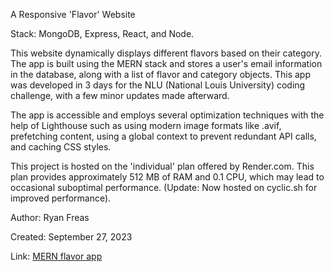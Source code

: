 A Responsive 'Flavor' Website

Stack: MongoDB, Express, React, and Node.

This website dynamically displays different flavors based on their category. The app is built using the MERN stack and stores a user's email information in the database, along with a list of flavor and category objects. This app was developed in 3 days for the NLU (National Louis University) coding challenge, with a few minor updates made afterward.

The app is accessible and employs several optimization techniques with the help of Lighthouse such as using modern image formats like .avif, prefetching content, using a global context to prevent redundant API calls, and caching CSS styles.

This project is hosted on the 'individual' plan offered by Render.com. This plan provides approximately 512 MB of RAM and 0.1 CPU, which may lead to occasional suboptimal performance. (Update: Now hosted on cyclic.sh for improved performance).

Author: Ryan Freas

Created: September 27, 2023

Link: [MERN flavor app](https://mern-flavor-site.onrender.com/)
